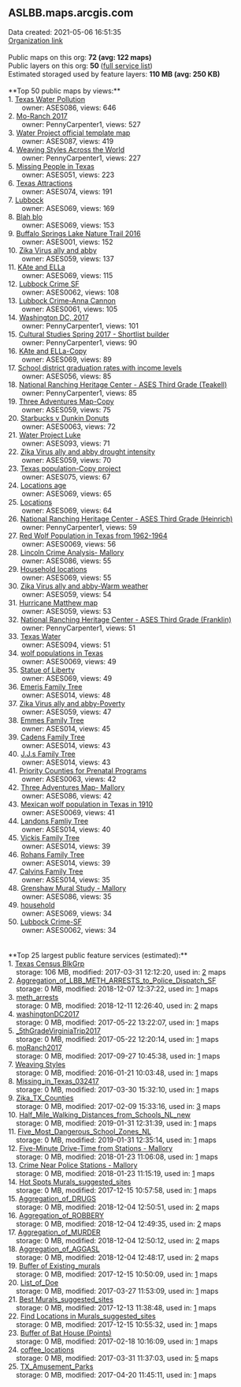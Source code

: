 <h2>ASLBB.maps.arcgis.com</h2> Data created: 2021-05-06 16:51:35 <br /><a target='new' href='https://ASLBB.maps.arcgis.com'>Organization link</a><br /><br />Public maps on this org: <b>72 (avg: 122 maps)</b><br />Public layers on this org: <b>50 </b>(<a target='new' href='https://services.arcgis.com/rTlbjLeW3bw5Vas7/ArcGIS/rest/services'>full service list</a>)<br />Estimated storaged used by feature layers: <b>110 MB (avg: 250 KB)</b><br /><br />**Top 50 public maps by views:**<br />  1. <a target='new' href='https://www.arcgis.com/home/item.html?id=3d741f19290d463283ada5d7f1d6bedb'>Texas Water Pollution</a> <br />  &nbsp;&nbsp;&nbsp;&nbsp; &nbsp;&nbsp;owner: ASES086, views: 646<br />  2. <a target='new' href='https://www.arcgis.com/home/item.html?id=d37ed46d94ec40949561d41cdeb18f3e'>Mo-Ranch 2017</a> <br />  &nbsp;&nbsp;&nbsp;&nbsp; &nbsp;&nbsp;owner: PennyCarpenter1, views: 527<br />  3. <a target='new' href='https://www.arcgis.com/home/item.html?id=0bf9b3dacc4b4b21aef59322915b4f6f'>Water Project official template map</a> <br />  &nbsp;&nbsp;&nbsp;&nbsp; &nbsp;&nbsp;owner: ASES087, views: 419<br />  4. <a target='new' href='https://www.arcgis.com/home/item.html?id=6b2e55f214ba4f4f8b0565ea69f1db9c'>Weaving Styles Across the World</a> <br />  &nbsp;&nbsp;&nbsp;&nbsp; &nbsp;&nbsp;owner: PennyCarpenter1, views: 227<br />  5. <a target='new' href='https://www.arcgis.com/home/item.html?id=6b1040cbcc034ac4b24df741379b8e4a'>Missing People in Texas</a> <br />  &nbsp;&nbsp;&nbsp;&nbsp; &nbsp;&nbsp;owner: ASES051, views: 223<br />  6. <a target='new' href='https://www.arcgis.com/home/item.html?id=625db89078ee4d89910fbca7f3a982c2'>Texas Attractions</a> <br />  &nbsp;&nbsp;&nbsp;&nbsp; &nbsp;&nbsp;owner: ASES074, views: 191<br />  7. <a target='new' href='https://www.arcgis.com/home/item.html?id=3d88263da6234baf9e3ceb8a302cbf3f'>Lubbock</a> <br />  &nbsp;&nbsp;&nbsp;&nbsp; &nbsp;&nbsp;owner: ASES069, views: 169<br />  8. <a target='new' href='https://www.arcgis.com/home/item.html?id=41e6fd34c72d44c5b3fdfc515c7e15e9'>Blah blo</a> <br />  &nbsp;&nbsp;&nbsp;&nbsp; &nbsp;&nbsp;owner: ASES069, views: 153<br />  9. <a target='new' href='https://www.arcgis.com/home/item.html?id=285fb9a31a31447c84e14d25dfcacb17'>Buffalo Springs Lake Nature Trail 2016</a> <br />  &nbsp;&nbsp;&nbsp;&nbsp; &nbsp;&nbsp;owner: ASES001, views: 152<br />  10. <a target='new' href='https://www.arcgis.com/home/item.html?id=f6510d533617476a8b8ae289dc4fd0fa'>Zika Virus ally and abby</a> <br />  &nbsp;&nbsp;&nbsp;&nbsp; &nbsp;&nbsp;owner: ASES059, views: 137<br />  11. <a target='new' href='https://www.arcgis.com/home/item.html?id=3de4d43f47c142a59145884498230f95'>KAte and ELLa</a> <br />  &nbsp;&nbsp;&nbsp;&nbsp; &nbsp;&nbsp;owner: ASES069, views: 115<br />  12. <a target='new' href='https://www.arcgis.com/home/item.html?id=da590386e8e340e28e6c05c735d647cd'>Lubbock Crime SF</a> <br />  &nbsp;&nbsp;&nbsp;&nbsp; &nbsp;&nbsp;owner: ASES0062, views: 108<br />  13. <a target='new' href='https://www.arcgis.com/home/item.html?id=2cbede51d1d54870a6e4f2c178126bcd'>Lubbock Crime-Anna Cannon</a> <br />  &nbsp;&nbsp;&nbsp;&nbsp; &nbsp;&nbsp;owner: ASES0061, views: 105<br />  14. <a target='new' href='https://www.arcgis.com/home/item.html?id=e3f33bd0ca7b42e1956f81c5a01a6b6d'>Washington DC, 2017</a> <br />  &nbsp;&nbsp;&nbsp;&nbsp; &nbsp;&nbsp;owner: PennyCarpenter1, views: 101<br />  15. <a target='new' href='https://www.arcgis.com/home/item.html?id=138eac15cca14da49db341391a4cfb74'>Cultural Studies Spring 2017 - Shortlist builder</a> <br />  &nbsp;&nbsp;&nbsp;&nbsp; &nbsp;&nbsp;owner: PennyCarpenter1, views: 90<br />  16. <a target='new' href='https://www.arcgis.com/home/item.html?id=6722effafc2c45149c21f09bf2cc9257'>KAte and ELLa-Copy</a> <br />  &nbsp;&nbsp;&nbsp;&nbsp; &nbsp;&nbsp;owner: ASES069, views: 89<br />  17. <a target='new' href='https://www.arcgis.com/home/item.html?id=fbdf943229d94be787c54d4fc54f5ed0'>School district graduation rates with income levels</a> <br />  &nbsp;&nbsp;&nbsp;&nbsp; &nbsp;&nbsp;owner: ASES056, views: 85<br />  18. <a target='new' href='https://www.arcgis.com/home/item.html?id=2271a7867015499692d54393451e2948'>National Ranching Heritage Center - ASES Third Grade (Teakell)</a> <br />  &nbsp;&nbsp;&nbsp;&nbsp; &nbsp;&nbsp;owner: PennyCarpenter1, views: 85<br />  19. <a target='new' href='https://www.arcgis.com/home/item.html?id=668e22ff4aa74f88aad3378fe948b59d'>Three Adventures Map-Copy</a> <br />  &nbsp;&nbsp;&nbsp;&nbsp; &nbsp;&nbsp;owner: ASES059, views: 75<br />  20. <a target='new' href='https://www.arcgis.com/home/item.html?id=7014b168a0aa44648795fa6dc3039936'>Starbucks v Dunkin Donuts</a> <br />  &nbsp;&nbsp;&nbsp;&nbsp; &nbsp;&nbsp;owner: ASES0063, views: 72<br />  21. <a target='new' href='https://www.arcgis.com/home/item.html?id=355adcfdf1454b24ae2eaf4cb6470f07'>Water Project Luke</a> <br />  &nbsp;&nbsp;&nbsp;&nbsp; &nbsp;&nbsp;owner: ASES093, views: 71<br />  22. <a target='new' href='https://www.arcgis.com/home/item.html?id=db8859ce2cfc48c69e9d1e670c9c0b60'>Zika Virus ally and abby drought intensity</a> <br />  &nbsp;&nbsp;&nbsp;&nbsp; &nbsp;&nbsp;owner: ASES059, views: 70<br />  23. <a target='new' href='https://www.arcgis.com/home/item.html?id=c0e2a590e2254453b36ff6298ec76c9e'>Texas population-Copy project</a> <br />  &nbsp;&nbsp;&nbsp;&nbsp; &nbsp;&nbsp;owner: ASES075, views: 67<br />  24. <a target='new' href='https://www.arcgis.com/home/item.html?id=4676c7971be14daea0055de5b1fcc024'>Locations age</a> <br />  &nbsp;&nbsp;&nbsp;&nbsp; &nbsp;&nbsp;owner: ASES069, views: 65<br />  25. <a target='new' href='https://www.arcgis.com/home/item.html?id=f436d15fe922486a8704fa031ec7888a'>Locations</a> <br />  &nbsp;&nbsp;&nbsp;&nbsp; &nbsp;&nbsp;owner: ASES069, views: 64<br />  26. <a target='new' href='https://www.arcgis.com/home/item.html?id=def402fb669c436da46b24a745401515'>National Ranching Heritage Center - ASES Third Grade (Heinrich)</a> <br />  &nbsp;&nbsp;&nbsp;&nbsp; &nbsp;&nbsp;owner: PennyCarpenter1, views: 59<br />  27. <a target='new' href='https://www.arcgis.com/home/item.html?id=4351c75ee2054d52912ff4d0b27871c0'>Red Wolf Population in Texas from 1962-1964</a> <br />  &nbsp;&nbsp;&nbsp;&nbsp; &nbsp;&nbsp;owner: ASES0069, views: 56<br />  28. <a target='new' href='https://www.arcgis.com/home/item.html?id=07b146435a2f41cb90aecf389c8463aa'>Lincoln Crime Analysis- Mallory</a> <br />  &nbsp;&nbsp;&nbsp;&nbsp; &nbsp;&nbsp;owner: ASES086, views: 55<br />  29. <a target='new' href='https://www.arcgis.com/home/item.html?id=6cd2461e07d5476b953e8544140964bc'>Household locations</a> <br />  &nbsp;&nbsp;&nbsp;&nbsp; &nbsp;&nbsp;owner: ASES069, views: 55<br />  30. <a target='new' href='https://www.arcgis.com/home/item.html?id=c89b6fc85bf34ec2b0d1111cb7b24314'>Zika Virus ally and abby-Warm weather</a> <br />  &nbsp;&nbsp;&nbsp;&nbsp; &nbsp;&nbsp;owner: ASES059, views: 54<br />  31. <a target='new' href='https://www.arcgis.com/home/item.html?id=98f8bb09772448018ddbf4aebca08b10'>Hurricane Matthew map</a> <br />  &nbsp;&nbsp;&nbsp;&nbsp; &nbsp;&nbsp;owner: ASES059, views: 53<br />  32. <a target='new' href='https://www.arcgis.com/home/item.html?id=be4dcb9b821b40a28e3b8df2cb15190b'>National Ranching Heritage Center - ASES Third Grade (Franklin)</a> <br />  &nbsp;&nbsp;&nbsp;&nbsp; &nbsp;&nbsp;owner: PennyCarpenter1, views: 51<br />  33. <a target='new' href='https://www.arcgis.com/home/item.html?id=cdaefdb71fd142509f526994d9d21103'>Texas Water</a> <br />  &nbsp;&nbsp;&nbsp;&nbsp; &nbsp;&nbsp;owner: ASES094, views: 51<br />  34. <a target='new' href='https://www.arcgis.com/home/item.html?id=622439773eeb43059cd5ff5265cefac4'>wolf populations in Texas</a> <br />  &nbsp;&nbsp;&nbsp;&nbsp; &nbsp;&nbsp;owner: ASES0069, views: 49<br />  35. <a target='new' href='https://www.arcgis.com/home/item.html?id=c601df25853d48e6bbe51a8e074e5102'>Statue of Liberty</a> <br />  &nbsp;&nbsp;&nbsp;&nbsp; &nbsp;&nbsp;owner: ASES069, views: 49<br />  36. <a target='new' href='https://www.arcgis.com/home/item.html?id=a9b89bef466748a49d9f228fde383468'>Emeris Family Tree</a> <br />  &nbsp;&nbsp;&nbsp;&nbsp; &nbsp;&nbsp;owner: ASES014, views: 48<br />  37. <a target='new' href='https://www.arcgis.com/home/item.html?id=4e4f52a445574d9db07251b5cfe09cef'>Zika Virus ally and abby-Poverty</a> <br />  &nbsp;&nbsp;&nbsp;&nbsp; &nbsp;&nbsp;owner: ASES059, views: 47<br />  38. <a target='new' href='https://www.arcgis.com/home/item.html?id=8ad16455dc67483e9571d993f2278279'>Emmes Family Tree</a> <br />  &nbsp;&nbsp;&nbsp;&nbsp; &nbsp;&nbsp;owner: ASES014, views: 45<br />  39. <a target='new' href='https://www.arcgis.com/home/item.html?id=7069c5f2fe734b81a9d7cda1d210cb1c'>Cadens Family Tree</a> <br />  &nbsp;&nbsp;&nbsp;&nbsp; &nbsp;&nbsp;owner: ASES014, views: 43<br />  40. <a target='new' href='https://www.arcgis.com/home/item.html?id=9d9dcc2c91984b6bb66118229ede7d64'>J.J.s Family Tree</a> <br />  &nbsp;&nbsp;&nbsp;&nbsp; &nbsp;&nbsp;owner: ASES014, views: 43<br />  41. <a target='new' href='https://www.arcgis.com/home/item.html?id=90597161154e49fc8013548fae74c3e9'>Priority Counties for Prenatal Programs</a> <br />  &nbsp;&nbsp;&nbsp;&nbsp; &nbsp;&nbsp;owner: ASES0063, views: 42<br />  42. <a target='new' href='https://www.arcgis.com/home/item.html?id=e1aae3dea0104386819ab25d3333a1f2'>Three Adventures Map- Mallory</a> <br />  &nbsp;&nbsp;&nbsp;&nbsp; &nbsp;&nbsp;owner: ASES086, views: 42<br />  43. <a target='new' href='https://www.arcgis.com/home/item.html?id=2f9e89935c0743dca35023523d5586ac'>Mexican wolf population in Texas in 1910</a> <br />  &nbsp;&nbsp;&nbsp;&nbsp; &nbsp;&nbsp;owner: ASES0069, views: 41<br />  44. <a target='new' href='https://www.arcgis.com/home/item.html?id=45194f17ff40483d82d379c63672faad'>Landons Famliy Tree</a> <br />  &nbsp;&nbsp;&nbsp;&nbsp; &nbsp;&nbsp;owner: ASES014, views: 40<br />  45. <a target='new' href='https://www.arcgis.com/home/item.html?id=21a0ea872b9149deb76a1398a8c85405'>Vickis Family Tree</a> <br />  &nbsp;&nbsp;&nbsp;&nbsp; &nbsp;&nbsp;owner: ASES014, views: 39<br />  46. <a target='new' href='https://www.arcgis.com/home/item.html?id=76760e471f9d4e38b8549c3e86ea7889'>Rohans Family Tree</a> <br />  &nbsp;&nbsp;&nbsp;&nbsp; &nbsp;&nbsp;owner: ASES014, views: 39<br />  47. <a target='new' href='https://www.arcgis.com/home/item.html?id=c7794575a1d04b39b78f7726723ddfd3'>Calvins Family Tree</a> <br />  &nbsp;&nbsp;&nbsp;&nbsp; &nbsp;&nbsp;owner: ASES014, views: 35<br />  48. <a target='new' href='https://www.arcgis.com/home/item.html?id=4aa10ace1e944f1689f2ac7ce7019c0a'>Grenshaw Mural Study - Mallory</a> <br />  &nbsp;&nbsp;&nbsp;&nbsp; &nbsp;&nbsp;owner: ASES086, views: 35<br />  49. <a target='new' href='https://www.arcgis.com/home/item.html?id=1cacb1dffbf14d04aa76bdf4fa22f6ef'>household</a> <br />  &nbsp;&nbsp;&nbsp;&nbsp; &nbsp;&nbsp;owner: ASES069, views: 34<br />  50. <a target='new' href='https://www.arcgis.com/home/item.html?id=44df1c8c58af4aa3857ca81b83ff1ced'>Lubbock Crime-SF</a> <br />  &nbsp;&nbsp;&nbsp;&nbsp; &nbsp;&nbsp;owner: ASES0062, views: 34<br /><br /><br />**Top 25 largest public feature services (estimated):**<br /> 1. <a target='new' href='https://www.arcgis.com/home/item.html?id=18a0dbcab2a14c7489f0ccc8f62738d5'>Texas Census BlkGrp</a><br /> &nbsp;&nbsp;&nbsp;&nbsp;storage: 106 MB, modified: 2017-03-31 12:12:20,  used in: <a target='new' href='https://ed-ind-tb.s3-us-west-1.amazonaws.com/ADI/18a0dbcab2a14c7489f0ccc8f62738d5.html'> 2</a> maps<br /> 2. <a target='new' href='https://www.arcgis.com/home/item.html?id=c523f57e5ecc40529b062f21183d2ab8'>Aggregation_of_LBB_METH_ARRESTS_to_Police_Dispatch_SF</a><br /> &nbsp;&nbsp;&nbsp;&nbsp;storage: 0 MB, modified: 2018-12-07 12:37:22,  used in: <a target='new' href='https://ed-ind-tb.s3-us-west-1.amazonaws.com/ADI/c523f57e5ecc40529b062f21183d2ab8.html'> 1</a> maps<br /> 3. <a target='new' href='https://www.arcgis.com/home/item.html?id=ff36c2eed9364918b55fd11a6319ff60'>meth_arrests</a><br /> &nbsp;&nbsp;&nbsp;&nbsp;storage: 0 MB, modified: 2018-12-11 12:26:40,  used in: <a target='new' href='https://ed-ind-tb.s3-us-west-1.amazonaws.com/ADI/ff36c2eed9364918b55fd11a6319ff60.html'> 2</a> maps<br /> 4. <a target='new' href='https://www.arcgis.com/home/item.html?id=dc201be4608a4757883e7c9962d0a161'>washingtonDC2017</a><br /> &nbsp;&nbsp;&nbsp;&nbsp;storage: 0 MB, modified: 2017-05-22 13:22:07,  used in: <a target='new' href='https://ed-ind-tb.s3-us-west-1.amazonaws.com/ADI/dc201be4608a4757883e7c9962d0a161.html'> 1</a> maps<br /> 5. <a target='new' href='https://www.arcgis.com/home/item.html?id=596521eb79d04c08ad9c20ca985abb88'>_5thGradeVirginiaTrip2017</a><br /> &nbsp;&nbsp;&nbsp;&nbsp;storage: 0 MB, modified: 2017-05-22 12:20:14,  used in: <a target='new' href='https://ed-ind-tb.s3-us-west-1.amazonaws.com/ADI/596521eb79d04c08ad9c20ca985abb88.html'> 1</a> maps<br /> 6. <a target='new' href='https://www.arcgis.com/home/item.html?id=57489c3033c84ddba5e9dca94ccfa89f'>moRanch2017</a><br /> &nbsp;&nbsp;&nbsp;&nbsp;storage: 0 MB, modified: 2017-09-27 10:45:38,  used in: <a target='new' href='https://ed-ind-tb.s3-us-west-1.amazonaws.com/ADI/57489c3033c84ddba5e9dca94ccfa89f.html'> 1</a> maps<br /> 7. <a target='new' href='https://www.arcgis.com/home/item.html?id=1e3e28046b414c4b81d133327d28b297'>Weaving Styles</a><br /> &nbsp;&nbsp;&nbsp;&nbsp;storage: 0 MB, modified: 2016-01-21 10:03:48,  used in: <a target='new' href='https://ed-ind-tb.s3-us-west-1.amazonaws.com/ADI/1e3e28046b414c4b81d133327d28b297.html'> 1</a> maps<br /> 8. <a target='new' href='https://www.arcgis.com/home/item.html?id=774cd4d7f48e415587e1bd87ae3893dc'>Missing_in_Texas_032417</a><br /> &nbsp;&nbsp;&nbsp;&nbsp;storage: 0 MB, modified: 2017-03-30 15:32:10,  used in: <a target='new' href='https://ed-ind-tb.s3-us-west-1.amazonaws.com/ADI/774cd4d7f48e415587e1bd87ae3893dc.html'> 1</a> maps<br /> 9. <a target='new' href='https://www.arcgis.com/home/item.html?id=f5f5f231b9b24311930fcd2c74d3057e'>Zika_TX_Counties</a><br /> &nbsp;&nbsp;&nbsp;&nbsp;storage: 0 MB, modified: 2017-02-09 15:33:16,  used in: <a target='new' href='https://ed-ind-tb.s3-us-west-1.amazonaws.com/ADI/f5f5f231b9b24311930fcd2c74d3057e.html'> 3</a> maps<br /> 10. <a target='new' href='https://www.arcgis.com/home/item.html?id=1c759a9ebb5841aab4b2a0d39fe5ff74'>Half_Mile_Walking_Distances_from_Schools_NL_new</a><br /> &nbsp;&nbsp;&nbsp;&nbsp;storage: 0 MB, modified: 2019-01-31 12:31:39,  used in: <a target='new' href='https://ed-ind-tb.s3-us-west-1.amazonaws.com/ADI/1c759a9ebb5841aab4b2a0d39fe5ff74.html'> 1</a> maps<br /> 11. <a target='new' href='https://www.arcgis.com/home/item.html?id=53b6b0eadbfa4cc8a41817c4f13e1dd2'>Five_Most_Dangerous_School_Zones_NL</a><br /> &nbsp;&nbsp;&nbsp;&nbsp;storage: 0 MB, modified: 2019-01-31 12:35:14,  used in: <a target='new' href='https://ed-ind-tb.s3-us-west-1.amazonaws.com/ADI/53b6b0eadbfa4cc8a41817c4f13e1dd2.html'> 1</a> maps<br /> 12. <a target='new' href='https://www.arcgis.com/home/item.html?id=536909370d324053bfcc1cbb1ac1a947'>Five-Minute Drive-Time from Stations - Mallory</a><br /> &nbsp;&nbsp;&nbsp;&nbsp;storage: 0 MB, modified: 2018-01-23 11:06:08,  used in: <a target='new' href='https://ed-ind-tb.s3-us-west-1.amazonaws.com/ADI/536909370d324053bfcc1cbb1ac1a947.html'> 1</a> maps<br /> 13. <a target='new' href='https://www.arcgis.com/home/item.html?id=1f2241633564436ea1821d7d60178569'>Crime Near Police Stations - Mallory</a><br /> &nbsp;&nbsp;&nbsp;&nbsp;storage: 0 MB, modified: 2018-01-23 11:15:19,  used in: <a target='new' href='https://ed-ind-tb.s3-us-west-1.amazonaws.com/ADI/1f2241633564436ea1821d7d60178569.html'> 1</a> maps<br /> 14. <a target='new' href='https://www.arcgis.com/home/item.html?id=8fcd7052e1a74b8da476831e7f451782'>Hot Spots Murals_suggested_sites</a><br /> &nbsp;&nbsp;&nbsp;&nbsp;storage: 0 MB, modified: 2017-12-15 10:57:58,  used in: <a target='new' href='https://ed-ind-tb.s3-us-west-1.amazonaws.com/ADI/8fcd7052e1a74b8da476831e7f451782.html'> 1</a> maps<br /> 15. <a target='new' href='https://www.arcgis.com/home/item.html?id=c4bc4273b58a43d09f07e25a689014e9'>Aggregation_of_DRUGS</a><br /> &nbsp;&nbsp;&nbsp;&nbsp;storage: 0 MB, modified: 2018-12-04 12:50:51,  used in: <a target='new' href='https://ed-ind-tb.s3-us-west-1.amazonaws.com/ADI/c4bc4273b58a43d09f07e25a689014e9.html'> 2</a> maps<br /> 16. <a target='new' href='https://www.arcgis.com/home/item.html?id=5f925909aa7d4d23ae46065549be00be'>Aggregation_of_ROBBERY</a><br /> &nbsp;&nbsp;&nbsp;&nbsp;storage: 0 MB, modified: 2018-12-04 12:49:35,  used in: <a target='new' href='https://ed-ind-tb.s3-us-west-1.amazonaws.com/ADI/5f925909aa7d4d23ae46065549be00be.html'> 2</a> maps<br /> 17. <a target='new' href='https://www.arcgis.com/home/item.html?id=59f3fc20c791405b8637351980cd8010'>Aggregation_of_MURDER</a><br /> &nbsp;&nbsp;&nbsp;&nbsp;storage: 0 MB, modified: 2018-12-04 12:50:12,  used in: <a target='new' href='https://ed-ind-tb.s3-us-west-1.amazonaws.com/ADI/59f3fc20c791405b8637351980cd8010.html'> 2</a> maps<br /> 18. <a target='new' href='https://www.arcgis.com/home/item.html?id=630f557e58be43208baa5146f4c403bf'>Aggregation_of_AGGASL</a><br /> &nbsp;&nbsp;&nbsp;&nbsp;storage: 0 MB, modified: 2018-12-04 12:48:17,  used in: <a target='new' href='https://ed-ind-tb.s3-us-west-1.amazonaws.com/ADI/630f557e58be43208baa5146f4c403bf.html'> 2</a> maps<br /> 19. <a target='new' href='https://www.arcgis.com/home/item.html?id=c0cae4e97bbc4b81b022bc1fd63220c5'>Buffer of Existing_murals</a><br /> &nbsp;&nbsp;&nbsp;&nbsp;storage: 0 MB, modified: 2017-12-15 10:50:09,  used in: <a target='new' href='https://ed-ind-tb.s3-us-west-1.amazonaws.com/ADI/c0cae4e97bbc4b81b022bc1fd63220c5.html'> 1</a> maps<br /> 20. <a target='new' href='https://www.arcgis.com/home/item.html?id=54b16132551b4592b1b9b7d19c331dc4'>List_of_Doe</a><br /> &nbsp;&nbsp;&nbsp;&nbsp;storage: 0 MB, modified: 2017-03-27 11:53:09,  used in: <a target='new' href='https://ed-ind-tb.s3-us-west-1.amazonaws.com/ADI/54b16132551b4592b1b9b7d19c331dc4.html'> 1</a> maps<br /> 21. <a target='new' href='https://www.arcgis.com/home/item.html?id=698fe62ed2ca4e5fb56f4e3492864398'>Best Murals_suggested_sites</a><br /> &nbsp;&nbsp;&nbsp;&nbsp;storage: 0 MB, modified: 2017-12-13 11:38:48,  used in: <a target='new' href='https://ed-ind-tb.s3-us-west-1.amazonaws.com/ADI/698fe62ed2ca4e5fb56f4e3492864398.html'> 1</a> maps<br /> 22. <a target='new' href='https://www.arcgis.com/home/item.html?id=23c242fd280d4b36a8635267c810ea21'>Find Locations in Murals_suggested_sites</a><br /> &nbsp;&nbsp;&nbsp;&nbsp;storage: 0 MB, modified: 2017-12-15 10:55:32,  used in: <a target='new' href='https://ed-ind-tb.s3-us-west-1.amazonaws.com/ADI/23c242fd280d4b36a8635267c810ea21.html'> 1</a> maps<br /> 23. <a target='new' href='https://www.arcgis.com/home/item.html?id=58dacf06fe2e454cb77820235b90db2f'>Buffer of Bat House (Points)</a><br /> &nbsp;&nbsp;&nbsp;&nbsp;storage: 0 MB, modified: 2017-02-18 10:16:09,  used in: <a target='new' href='https://ed-ind-tb.s3-us-west-1.amazonaws.com/ADI/58dacf06fe2e454cb77820235b90db2f.html'> 1</a> maps<br /> 24. <a target='new' href='https://www.arcgis.com/home/item.html?id=3079c676935441a39aa1f4138a47cb0b'>coffee_locations</a><br /> &nbsp;&nbsp;&nbsp;&nbsp;storage: 0 MB, modified: 2017-03-31 11:37:03,  used in: <a target='new' href='https://ed-ind-tb.s3-us-west-1.amazonaws.com/ADI/3079c676935441a39aa1f4138a47cb0b.html'> 5</a> maps<br /> 25. <a target='new' href='https://www.arcgis.com/home/item.html?id=f84c79a744bf4231a213785d00e80f01'>TX_Amusement_Parks</a><br /> &nbsp;&nbsp;&nbsp;&nbsp;storage: 0 MB, modified: 2017-04-20 11:45:11,  used in: <a target='new' href='https://ed-ind-tb.s3-us-west-1.amazonaws.com/ADI/f84c79a744bf4231a213785d00e80f01.html'> 1</a> maps<br />